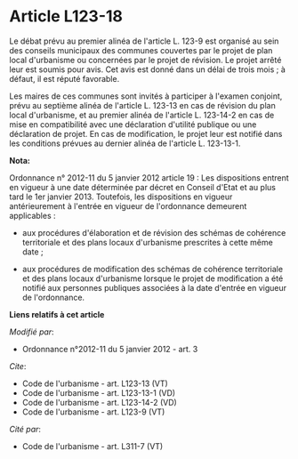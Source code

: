 # Article L123-18

Le débat prévu au premier alinéa de l'article L. 123-9 est organisé au sein des conseils municipaux des communes couvertes
par le projet de plan local d'urbanisme ou concernées par le projet de révision. Le projet arrêté leur est soumis pour avis.
Cet avis est donné dans un délai de trois mois ; à défaut, il est réputé favorable. 

Les maires de ces communes sont invités à participer à l'examen conjoint, prévu au septième alinéa de l'article L. 123-13 en
cas de révision du plan local d'urbanisme, et au premier alinéa de l'article L. 123-14-2 en cas de mise en compatibilité avec
une déclaration d'utilité publique ou une déclaration de projet. En cas de modification, le projet leur est notifié dans les
conditions prévues au dernier alinéa de l'article L. 123-13-1.

**Nota:**

Ordonnance n° 2012-11 du 5 janvier 2012 article 19 : Les dispositions entrent en vigueur à une date déterminée par décret en
Conseil d'Etat et au plus tard le 1er janvier 2013. Toutefois, les dispositions en vigueur antérieurement à l'entrée en
vigueur de l'ordonnance demeurent applicables :

- aux procédures d'élaboration et de révision des schémas de cohérence territoriale et des plans locaux d'urbanisme
prescrites à cette même date ;

- aux procédures de modification des schémas de cohérence territoriale et des plans locaux d'urbanisme lorsque le projet de
modification a été notifié aux personnes publiques associées à la date d'entrée en vigueur de l'ordonnance.

**Liens relatifs à cet article**

_Modifié par_:

  - Ordonnance n°2012-11 du 5 janvier 2012 - art. 3

_Cite_:

  - Code de l'urbanisme - art. L123-13 (VT)
  - Code de l'urbanisme - art. L123-13-1 (VD)
  - Code de l'urbanisme - art. L123-14-2 (VD)
  - Code de l'urbanisme - art. L123-9 (VT)

_Cité par_:

  - Code de l'urbanisme - art. L311-7 (VT)
